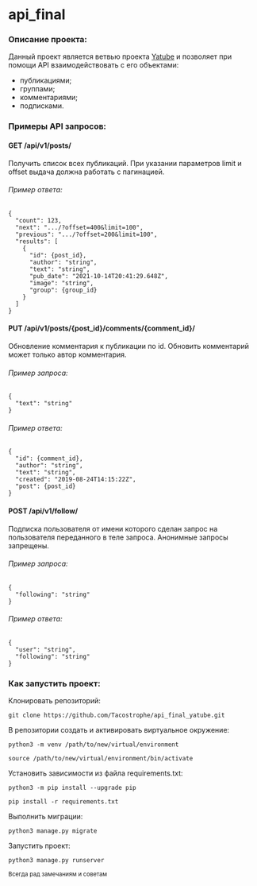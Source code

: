 # api_final
### Описание проекта:
Данный проект является ветвью проекта [Yatube](https://github.com/Tacostrophe/hw05_final) и позволяет при помощи API взаимодействовать с его объектами:
- публикациями;
- группами;
- комментариями;
- подписками.

### Примеры API запросов:
#### **GET** /api/v1/posts/
Получить список всех публикаций. При указании параметров limit и offset выдача должна работать с пагинацией.

###### Пример ответа:
```
{
  "count": 123,
  "next": ".../?offset=400&limit=100",
  "previous": ".../?offset=200&limit=100",
  "results": [
    {
      "id": {post_id},
      "author": "string",
      "text": "string",
      "pub_date": "2021-10-14T20:41:29.648Z",
      "image": "string",
      "group": {group_id}
    }
  ]
}
```
#### **PUT** /api/v1/posts/{post_id}/comments/{comment_id}/
Обновление комментария к публикации по id. Обновить комментарий может только автор комментария.
###### Пример запроса:
```
{
  "text": "string"
}
```
###### Пример ответа:
```
{
  "id": {comment_id},
  "author": "string",
  "text": "string",
  "created": "2019-08-24T14:15:22Z",
  "post": {post_id}
}
```
#### **POST** /api/v1/follow/
Подписка пользователя от имени которого сделан запрос на пользователя переданного в теле запроса. Анонимные запросы запрещены.
###### Пример запроса:
```
{
  "following": "string"
}
```
###### Пример ответа:
```
{
  "user": "string",
  "following": "string"
}
```
### Как запустить проект:

Клонировать репозиторий:

```
git clone https://github.com/Tacostrophe/api_final_yatube.git
```

В репозитории создать и активировать виртуальное окружение:

```
python3 -m venv /path/to/new/virtual/environment
```
```
source /path/to/new/virtual/environment/bin/activate
```

Установить зависимости из файла requirements.txt:

```
python3 -m pip install --upgrade pip
```

```
pip install -r requirements.txt
```

Выполнить миграции:

```
python3 manage.py migrate
```

Запустить проект:

```
python3 manage.py runserver
```

<sub>Всегда рад замечаниям и советам</sub>
